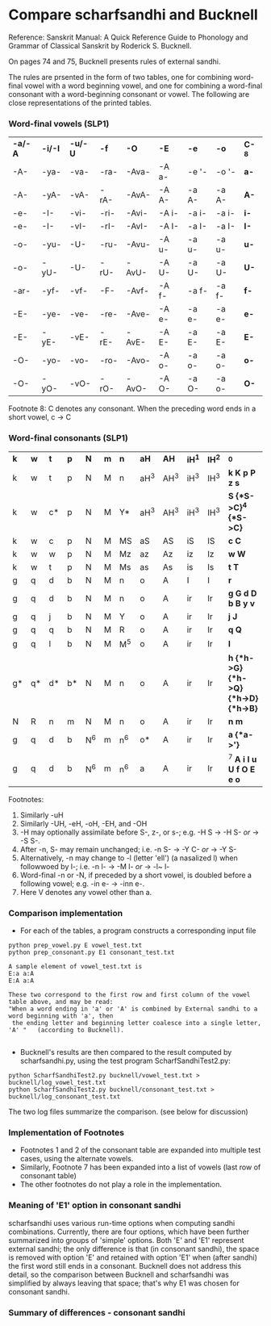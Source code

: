 # Compare scharfsandhi and Bucknell
Reference: Sanskrit Manual: A Quick Reference Guide to Phonology and Grammar of Classical Sanskrit  by Roderick S. Bucknell.

On pages 74 and 75, Bucknell presents rules of external sandhi.

The rules are prsented in the form of two tables, one for combining word-final vowel with a word beginning vowel, and
one for combining a word-final consonant with a word-beginning consonant or vowel. The following are close representations
of the printed tables.

### Word-final vowels (SLP1)
<table>
 <tr>
  <td><b>-a/-A</b></td>
  <td><b>-i/-I</b></td>
  <td><b>-u/-U</b></td>
  <td><b>-f</b></td>
  <td><b>-O</b></td>
  <td><b>-E</b></td>
  <td><b>-e</b></td>
  <td><b>-o</b></td>
  <td><b>C-<sup>8</sup></b></td>
 </tr>
 <tr>
  <td>-A-</td>
  <td>-ya-</td>
  <td>-va-</td>
  <td>-ra-</td>
  <td>-Ava-</td>
  <td>-A a-</td>
  <td>-e '-</td>
  <td>-o '-</td>
  <td><b>a-</b></td>
 </tr>
 <tr>
  <td>-A-</td>
  <td>-yA-</td>
  <td>-vA-</td>
  <td>-rA-</td>
  <td>-AvA-</td>
  <td>-A A-</td>
  <td>-a A-</td>
  <td>-a A-</td>
  <td><b>A-</b></td>
 </tr>
 <tr>
  <td>-e-</td>
  <td>-I-</td>
  <td>-vi-</td>
  <td>-ri-</td>
  <td>-Avi-</td>
  <td>-A i-</td>
  <td>-a i-</td>
  <td>-a i-</td>
  <td><b>i-</b></td>
 </tr>
 <tr>
  <td>-e-</td>
  <td>-I-</td>
  <td>-vI-</td>
  <td>-rI-</td>
  <td>-AvI-</td>
  <td>-A I-</td>
  <td>-a I-</td>
  <td>-a I-</td>
  <td><b>I-</b></td>
 </tr>
 <tr>
  <td>-o-</td>
  <td>-yu-</td>
  <td>-U-</td>
  <td>-ru-</td>
  <td>-Avu-</td>
  <td>-A u-</td>
  <td>-a u-</td>
  <td>-a u-</td>
  <td><b>u-</b></td>
 </tr>
 <tr>
  <td>-o-</td>
  <td>-yU-</td>
  <td>-U-</td>
  <td>-rU-</td>
  <td>-AvU-</td>
  <td>-A U-</td>
  <td>-a U-</td>
  <td>-a U-</td>
  <td><b>U-</b></td>
 </tr>
 <tr>
  <td>-ar-</td>
  <td>-yf-</td>
  <td>-vf-</td>
  <td>-F-</td>
  <td>-Avf-</td>
  <td>-A f-</td>
  <td>-a f-</td>
  <td>-a f-</td>
  <td><b>f-</b></td>
 </tr>
 <tr>
  <td>-E-</td>
  <td>-ye-</td>
  <td>-ve-</td>
  <td>-re-</td>
  <td>-Ave-</td>
  <td>-A e-</td>
  <td>-a e-</td>
  <td>-a e-</td>
  <td><b>e-</b></td>
 </tr>
 <tr>
  <td>-E-</td>
  <td>-yE-</td>
  <td>-vE-</td>
  <td>-rE-</td>
  <td>-AvE-</td>
  <td>-A E-</td>
  <td>-a E-</td>
  <td>-a E-</td>
  <td><b>E-</b></td>
 </tr>
 <tr>
  <td>-O-</td>
  <td>-yo-</td>
  <td>-vo-</td>
  <td>-ro-</td>
  <td>-Avo-</td>
  <td>-A o-</td>
  <td>-a o-</td>
  <td>-a o-</td>
  <td><b>o-</b></td>
 </tr>
 <tr>
  <td>-O-</td>
  <td>-yO-</td>
  <td>-vO-</td>
  <td>-rO-</td>
  <td>-AvO-</td>
  <td>-A O-</td>
  <td>-a O-</td>
  <td>-a o-</td>
  <td><b>O-</b></td>
 </tr>
</table>

Footnote 8: C denotes any consonant. When the preceding word ends in a short vowel, c -> C

### Word-final consonants (SLP1)
<table>
 <tr>
  <td><b>k</b></td>
  <td><b>w</b></td>
  <td><b>t</b></td>
  <td><b>p</b></td>
  <td><b>N</b></td>
  <td><b>m</b></td>
  <td><b>n</b></td>
  <td><b>aH</b></td>
  <td><b>AH</b></td>
  <td><b>iH<sup>1</sup></b></td>
  <td><b>IH<sup>2</sup></b></td>
  <td><b><sup>0</sup></b></td>
 </tr>
 <tr>
  <td>k</td>
  <td>w</td>
  <td>t</td>
  <td>p</td>
  <td>N</td>
  <td>M</td>
  <td>n</td>
  <td>aH<sup>3</sup></td>
  <td>AH<sup>3</sup></td>
  <td>iH<sup>3</sup></td>
  <td>IH<sup>3</sup></td>
  <td><b>k K p P z s</b></td>
 </tr>
 <tr>
  <td>k</td>
  <td>w</td>
  <td>c*</td>
  <td>p</td>
  <td>N</td>
  <td>M</td>
  <td>Y*</td>
  <td>aH<sup>3</sup></td>
  <td>AH<sup>3</sup></td>
  <td>iH<sup>3</sup></td>
  <td>IH<sup>3</sup></td>
  <td><b>S {*S->C}<sup>4</sup> {*S->C}</b></td>
 </tr>
 <tr>
  <td>k</td>
  <td>w</td>
  <td>c</td>
  <td>p</td>
  <td>N</td>
  <td>M</td>
  <td>MS</td>
  <td>aS</td>
  <td>AS</td>
  <td>iS</td>
  <td>IS</td>
  <td><b>c C</b></td>
 </tr>
 <tr>
  <td>k</td>
  <td>w</td>
  <td>w</td>
  <td>p</td>
  <td>N</td>
  <td>M</td>
  <td>Mz</td>
  <td>az</td>
  <td>Az</td>
  <td>iz</td>
  <td>Iz</td>
  <td><b>w W</b></td>
 </tr>
 <tr>
  <td>k</td>
  <td>w</td>
  <td>t</td>
  <td>p</td>
  <td>N</td>
  <td>M</td>
  <td>Ms</td>
  <td>as</td>
  <td>As</td>
  <td>is</td>
  <td>Is</td>
  <td><b>t T</b></td>
 </tr>
 <tr>
  <td>g</td>
  <td>q</td>
  <td>d</td>
  <td>b</td>
  <td>N</td>
  <td>M</td>
  <td>n</td>
  <td>o</td>
  <td>A</td>
  <td>I</td>
  <td>I</td>
  <td><b>r</b></td>
 </tr>
 <tr>
  <td>g</td>
  <td>q</td>
  <td>d</td>
  <td>b</td>
  <td>N</td>
  <td>M</td>
  <td>n</td>
  <td>o</td>
  <td>A</td>
  <td>ir</td>
  <td>Ir</td>
  <td><b>g G d D b B y v</b></td>
 </tr>
 <tr>
  <td>g</td>
  <td>q</td>
  <td>j</td>
  <td>b</td>
  <td>N</td>
  <td>M</td>
  <td>Y</td>
  <td>o</td>
  <td>A</td>
  <td>ir</td>
  <td>Ir</td>
  <td><b>j J</b></td>
 </tr>
 <tr>
  <td>g</td>
  <td>q</td>
  <td>q</td>
  <td>b</td>
  <td>N</td>
  <td>M</td>
  <td>R</td>
  <td>o</td>
  <td>A</td>
  <td>ir</td>
  <td>Ir</td>
  <td><b>q Q</b></td>
 </tr>
 <tr>
  <td>g</td>
  <td>q</td>
  <td>l</td>
  <td>b</td>
  <td>N</td>
  <td>M</td>
  <td>M<sup>5</sup></td>
  <td>o</td>
  <td>A</td>
  <td>ir</td>
  <td>Ir</td>
  <td><b>l</b></td>
 </tr>
 <tr>
  <td>g*</td>
  <td>q*</td>
  <td>d*</td>
  <td>b*</td>
  <td>N</td>
  <td>M</td>
  <td>n</td>
  <td>o</td>
  <td>A</td>
  <td>ir</td>
  <td>Ir</td>
  <td><b>h {*h->G} {*h->Q} {*h->D} {*h->B}</b></td>
 </tr>
 <tr>
  <td>N</td>
  <td>R</td>
  <td>n</td>
  <td>m</td>
  <td>N</td>
  <td>M</td>
  <td>n</td>
  <td>o</td>
  <td>A</td>
  <td>ir</td>
  <td>Ir</td>
  <td><b>n m</b></td>
 </tr>
 <tr>
  <td>g</td>
  <td>q</td>
  <td>d</td>
  <td>b</td>
  <td>N<sup>6</sup></td>
  <td>m</td>
  <td>n<sup>6</sup></td>
  <td>o*</td>
  <td>A</td>
  <td>ir</td>
  <td>Ir</td>
  <td><b>a {*a->'}</b></td>
 </tr>
 <tr>
  <td>g</td>
  <td>q</td>
  <td>d</td>
  <td>b</td>
  <td>N<sup>6</sup></td>
  <td>m</td>
  <td>n<sup>6</sup></td>
  <td>a</td>
  <td>A</td>
  <td>ir</td>
  <td>Ir</td>
  <td><sup>7</sup> <b>A i I u U f O E e o</b></td>
 </tr>
</table>

Footnotes:

1. Similarly -uH
2. Similarly -UH, -eH, -oH, -EH, and -OH
3. -H may optionally assimilate before S-, z-, or s-; e.g. -H S -> -H S- *or* -> -S S-.
4. After -n, S- may remain unchanged; i.e. -n S- -> -Y C- *or* -> -Y S-
5. Alternatively, -n may change to -l (letter 'ell') (a nasalized l) when followwoed by l-; i.e. -n l- -> -M l- *or* -> -l~ l-
6. Word-final -n or -N, if preceded by a short vowel, is doubled before a following vowel; e.g. -in e- -> -inn e-.
7. Here V denotes any vowel other than a.


### Comparison implementation

* For each of the tables, a program constructs a corresponding input file
``` 
python prep_vowel.py E vowel_test.txt
python prep_consonant.py E1 consonant_test.txt

A sample element of vowel_test.txt is
E:a a:A
E:A a:A

These two correspond to the first row and first column of the vowel table above, and may be read:
"When a word ending in 'a' or 'A' is combined by External sandhi to a word beginning with 'a', then
 the ending letter and beginning letter coalesce into a single letter, 'A' "   (according to Bucknell).
 
```

* Bucknell's results are then compared to the result computed by scharfsandhi.py, using the test program
  ScharfSandhiTest2.py:
```
python ScharfSandhiTest2.py bucknell/vowel_test.txt > bucknell/log_vowel_test.txt
python ScharfSandhiTest2.py bucknell/consonant_test.txt > bucknell/log_consonant_test.txt
```

The two log files summarize the comparison. (see below for discussion)

### Implementation of Footnotes
* Footnotes 1 and 2 of the consonant table are expanded into multiple test cases, using the alternate vowels.
* Similarly, Footnote 7 has been expanded into a list of vowels (last row of consonant table)
* The other footnotes do not play a role in the implementation.

### Meaning of 'E1' option in consonant sandhi
scharfsandhi uses various run-time options when computing sandhi combinations.  Currently, there are four options,
which have been further summarized into groups of 'simple' options. Both 'E' and 'E1' represent external sandhi; 
the only difference is that (in consonant sandhi), the space is removed with option 'E' and retained with option 'E1' 
when (after sandhi) the first word still ends in a consonant.   Bucknell does not address this detail, so the comparison
between Bucknell and scharfsandhi was simplified by always leaving that space; that's why E1 was chosen for consonant sandhi.


### Summary of differences - consonant sandhi

